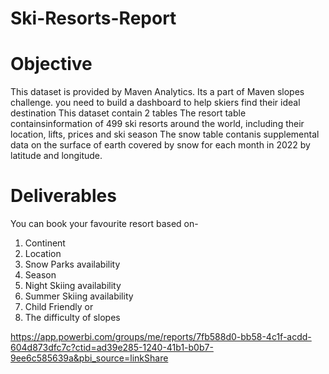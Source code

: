 # Ski-Resorts-Report

# Objective
This dataset is provided by Maven Analytics. Its a part of Maven slopes challenge. you need to build a dashboard to help skiers find their ideal destination
This dataset contain 2 tables
The resort table containsinformation of 499 ski resorts around the world, including their location, lifts, prices and ski season
The snow table contanis supplemental data on the surface of earth covered by snow for each month in 2022 by latitude and longitude.

# Deliverables
You can book your favourite resort based on-
1. Continent
2. Location
3. Snow Parks availability
4. Season
5. Night Skiing availability
6. Summer Skiing availability
7. Child Friendly or
8. The difficulty of slopes


https://app.powerbi.com/groups/me/reports/7fb588d0-bb58-4c1f-acdd-604d873dfc7c?ctid=ad39e285-1240-41b1-b0b7-9ee6c585639a&pbi_source=linkShare 

